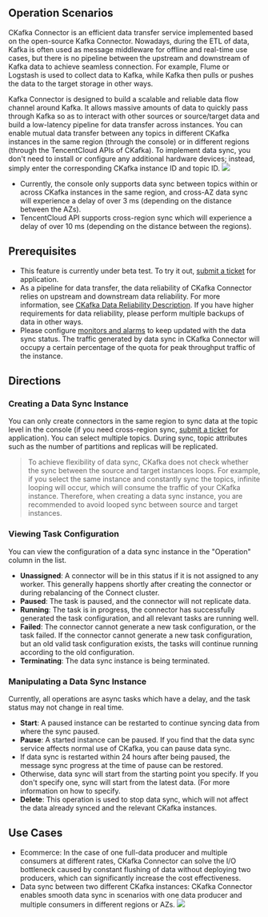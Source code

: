 ## Operation Scenarios
CKafka Connector is an efficient data transfer service implemented based on the open-source Kafka Connector.
Nowadays, during the ETL of data, Kafka is often used as message middleware for offline and real-time use cases, but there is no pipeline between the upstream and downstream of Kafka data to achieve seamless connection. For example, Flume or Logstash is used to collect data to Kafka, while Kafka then pulls or pushes the data to the target storage in other ways.

Kafka Connector is designed to build a scalable and reliable data flow channel around Kafka. It allows massive amounts of data to quickly pass through Kafka so as to interact with other sources or source/target data and build a low-latency pipeline for data transfer across instances.
You can enable mutual data transfer between any topics in different CKafka instances in the same region (through the console) or in different regions (through the TencentCloud APIs of CKafka). To implement data sync, you don't need to install or configure any additional hardware devices; instead, simply enter the corresponding CKafka instance ID and topic ID.
![](https://main.qcloudimg.com/raw/063a0b40fcd48f7883ee80a47343d1ac.png)

>
- Currently, the console only supports data sync between topics within or across CKafka instances in the same region, and cross-AZ data sync will experience a delay of over 3 ms (depending on the distance between the AZs).
- TencentCloud API supports cross-region sync which will experience a delay of over 10 ms (depending on the distance between the regions).
	
## Prerequisites
- This feature is currently under beta test. To try it out, [submit a ticket](https://console.cloud.tencent.com/workorder/category?level1_id=6&level2_id=335&source=0&data_title=%E6%B6%88%E6%81%AF%E9%98%9F%E5%88%97CMQ/CKAFKA/IoT%20MQ&step=1) for application.
- As a pipeline for data transfer, the data reliability of CKafka Connector relies on upstream and downstream data reliability. For more information, see [CKafka Data Reliability Description](https://intl.cloud.tencent.com/document/product/597/31586). If you have higher requirements for data reliability, please perform multiple backups of data in other ways.
- Please configure [monitors and alarms](https://console.cloud.tencent.com/monitor/policylist) to keep updated with the data sync status. The traffic generated by data sync in CKafka Connector will occupy a certain percentage of the quota for peak throughput traffic of the instance.

## Directions
### Creating a Data Sync Instance
You can only create connectors in the same region to sync data at the topic level in the console (if you need cross-region sync, [submit a ticket](https://console.cloud.tencent.com/workorder/category?level1_id=6&level2_id=335&source=0&data_title=%E6%B6%88%E6%81%AF%E9%98%9F%E5%88%97CMQ/CKAFKA/IoT%20MQ&step=1) for application). You can select multiple topics. During sync, topic attributes such as the number of partitions and replicas will be replicated.
>To achieve flexibility of data sync, CKafka does not check whether the sync between the source and target instances loops. For example, if you select the same instance and constantly sync the topics, infinite looping will occur, which will consume the traffic of your CKafka instance. Therefore, when creating a data sync instance, you are recommended to avoid looped sync between source and target instances.

### Viewing Task Configuration
You can view the configuration of a data sync instance in the "Operation" column in the list.
- **Unassigned**: A connector will be in this status if it is not assigned to any worker. This generally happens shortly after creating the connector or during rebalancing of the Connect cluster.
- **Paused**: The task is paused, and the connector will not replicate data.
- **Running**: The task is in progress, the connector has successfully generated the task configuration, and all relevant tasks are running well.
- **Failed**: The connector cannot generate a new task configuration, or the task failed. If the connector cannot generate a new task configuration, but an old valid task configuration exists, the tasks will continue running according to the old configuration.
- **Terminating**: The data sync instance is being terminated.

### Manipulating a Data Sync Instance
Currently, all operations are async tasks which have a delay, and the task status may not change in real time.
- **Start**: A paused instance can be restarted to continue syncing data from where the sync paused.
- **Pause**: A started instance can be paused. If you find that the data sync service affects normal use of CKafka, you can pause data sync.
 - If data sync is restarted within 24 hours after being paused, the message sync progress at the time of pause can be restored.
 - Otherwise, data sync will start from the starting point you specify. If you don't specify one, sync will start from the latest data. (For more information on how to specify.<!-- see [Creating a Data Sync Task](https://cloud.tencent.com/document/product/597/36273)()-->
- **Delete**: This operation is used to stop data sync, which will not affect the data already synced and the relevant CKafka instances.

## Use Cases
- Ecommerce: In the case of one full-data producer and multiple consumers at different rates, CKafka Connector can solve the I/O bottleneck caused by constant flushing of data without deploying two producers, which can significantly increase the cost effectiveness.
- Data sync between two different CKafka instances: CKafka Connector enables smooth data sync in scenarios with one data producer and multiple consumers in different regions or AZs.
![](https://main.qcloudimg.com/raw/8e4055e82c85f8ffe326cf1d3aa78ebf.png)
 


